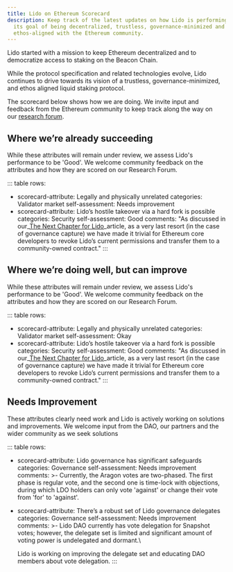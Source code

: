 ```yaml
---
title: Lido on Ethereum Scorecard
description: Keep track of the latest updates on how Lido is performing against
  its goal of being decentralized, trustless, governance-minimized and
  ethos-aligned with the Ethereum community.
---
```

Lido started with a mission to keep Ethereum decentralized and to democratize access to staking on the Beacon Chain.

While the protocol specification and related technologies evolve, Lido continues to drive towards its vision of a trustless, governance-minimized, and ethos aligned liquid staking protocol.

The scorecard below shows how we are doing. We invite input and feedback from the Ethereum community to keep track along the way on our [research forum](https://research.lido.fi/). 

## Where we’re already succeeding

While these attributes will remain under review, we assess Lido's performance to be 'Good'. We welcome community feedback on the attributes and how they are scored on our Research Forum.

::: table
rows:
  - scorecard-attribute: Legally and physically unrelated
    categories: Validator market
    self-assessment: Needs improvement
  - scorecard-attribute: Lido’s hostile takeover via a hard fork is possible
    categories: Security
    self-assessment: Good
    comments: "As discussed in our\_[The Next Chapter for Lido](https://blog.lido.fi/the-next-chapter-for-lido/)\_article, as a very last resort (in the case of governance capture) we have made it trivial for Ethereum core developers to revoke Lido’s current permissions and transfer them to a community-owned contract."
:::

## Where we’re doing well, but can improve

While these attributes will remain under review, we assess Lido's performance to be 'Good'. We welcome community feedback on the attributes and how they are scored on our Research Forum.

::: table
rows:
  - scorecard-attribute: Legally and physically unrelated
    categories: Validator market
    self-assessment: Okay
  - scorecard-attribute: Lido’s hostile takeover via a hard fork is possible
    categories: Security
    self-assessment: Good
    comments: "As discussed in our\_[The Next Chapter for Lido](https://blog.lido.fi/the-next-chapter-for-lido/)\_article, as a very last resort (in the case of governance capture) we have made it trivial for Ethereum core developers to revoke Lido’s current permissions and transfer them to a community-owned contract."
:::

## Needs Improvement

These attributes clearly need work and Lido is actively working on solutions and improvements. We welcome input from the DAO, our partners and the wider community as we seek solutions

::: table
rows:
  - scorecard-attribute: Lido governance has significant safeguards
    categories: Governance
    self-assessment: Needs improvement
    comments: >-
      Currently, the Aragon votes are two-phased. The first phase is regular
      vote, and the second one is time-lock with objections, during which LDO
      holders can only vote 'against' or change their vote from 'for' to
      'against'.
  - scorecard-attribute: There’s a robust set of Lido governance delegates
    categories: Governance
    self-assessment: Needs improvement
    comments: >-
      Lido DAO currently has vote delegation for Snapshot votes; however, the
      delegate set is limited and significant amount of voting power is
      undelegated and dormant.\

      Lido is working on improving the delegate set and educating DAO members
      about vote delegation.
:::